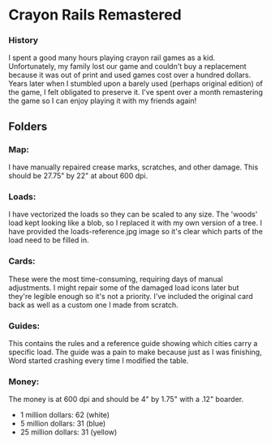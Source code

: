 # Crayon Rails Remastered

### History
I spent a good many hours playing crayon rail games as a kid. Unfortunately, my family lost our game and couldn't buy a replacement because it was out of print and used games cost over a hundred dollars. Years later when I stumbled upon a barely used (perhaps original edition) of the game, I felt obligated to preserve it. I've spent over a month remastering the game so I can enjoy playing it with my friends again!

## Folders

### Map: 
I have manually repaired crease marks, scratches, and other damage. This should be 27.75" by 22" at about 600 dpi.

### Loads:
I have vectorized the loads so they can be scaled to any size. The 'woods' load kept looking like a blob, so I replaced it with my own version of a tree. I have provided the loads-reference.jpg image so it's clear which parts of the load need to be filled in.

### Cards:
These were the most time-consuming, requiring days of manual adjustments. I might repair some of the damaged load icons later but they're legible enough so it's not a priority. I've included the original card back as well as a custom one I made from scratch.

### Guides:
This contains the rules and a reference guide showing which cities carry a specific load. The guide was a pain to make because just as I was finishing, Word started crashing every time I modified the table.

### Money:
The money is at 600 dpi and should be 4" by 1.75" with a .12" boarder.
 - 1  million dollars: 62 (white)
 - 5  million dollars: 31 (blue)
 - 25 million dollars: 31 (yellow)
